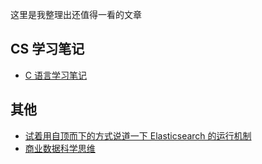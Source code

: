 这里是我整理出还值得一看的文章

## CS 学习笔记

- [C 语言学习笔记](/2022/01/01/c-note)

## 其他

- [试着用自顶而下的方式说道一下 Elasticsearch 的运行机制](/2019/03/23/elasticsearch)
- [商业数据科学思维](/2019/04/25/data-science-for-business)
